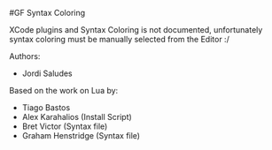 #GF Syntax Coloring

XCode plugins and Syntax Coloring is not documented, unfortunately 
syntax coloring must be manually selected from the Editor :/

Authors:

* Jordi Saludes

Based on the work on Lua by:

* Tiago Bastos
* Alex Karahalios (Install Script)
* Bret Victor (Syntax file)
* Graham Henstridge (Syntax file)
